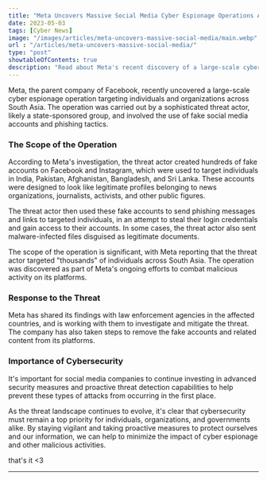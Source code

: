 ```yaml
---
title: "Meta Uncovers Massive Social Media Cyber Espionage Operations Across South Asia"
date: 2023-05-03
tags: [Cyber News]
image: "/images/articles/meta-uncovers-massive-social-media/main.webp"
url : "/articles/meta-uncovers-massive-social-media/"
type: "post"
showtableOfContents: true
description: "Read about Meta's recent discovery of a large-scale cyber espionage operation targeting individuals and organizations across South Asia."
---
```


Meta, the parent company of Facebook, recently uncovered a large-scale cyber espionage operation targeting individuals and organizations across South Asia. The operation was carried out by a sophisticated threat actor, likely a state-sponsored group, and involved the use of fake social media accounts and phishing tactics.

### The Scope of the Operation
According to Meta's investigation, the threat actor created hundreds of fake accounts on Facebook and Instagram, which were used to target individuals in India, Pakistan, Afghanistan, Bangladesh, and Sri Lanka. These accounts were designed to look like legitimate profiles belonging to news organizations, journalists, activists, and other public figures.

The threat actor then used these fake accounts to send phishing messages and links to targeted individuals, in an attempt to steal their login credentials and gain access to their accounts. In some cases, the threat actor also sent malware-infected files disguised as legitimate documents.

The scope of the operation is significant, with Meta reporting that the threat actor targeted "thousands" of individuals across South Asia. The operation was discovered as part of Meta's ongoing efforts to combat malicious activity on its platforms.

### Response to the Threat
Meta has shared its findings with law enforcement agencies in the affected countries, and is working with them to investigate and mitigate the threat. The company has also taken steps to remove the fake accounts and related content from its platforms.

### Importance of Cybersecurity
It's important for social media companies to continue investing in advanced security measures and proactive threat detection capabilities to help prevent these types of attacks from occurring in the first place.

As the threat landscape continues to evolve, it's clear that cybersecurity must remain a top priority for individuals, organizations, and governments alike. By staying vigilant and taking proactive measures to protect ourselves and our information, we can help to minimize the impact of cyber espionage and other malicious activities.

that's it <3

---

  